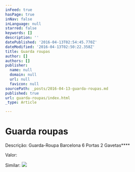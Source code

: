 ```yaml
---
inFeed: true
hasPage: true
inNav: false
inLanguage: null
starred: false
keywords: []
description: ''
datePublished: '2016-04-13T02:54:45.770Z'
dateModified: '2016-04-13T02:50:22.358Z'
title: Guarda roupas
author: []
authors: []
publisher:
  name: null
  domain: null
  url: null
  favicon: null
sourcePath: _posts/2016-04-13-guarda-roupas.md
published: true
url: guarda-roupas/index.html
_type: Article

---
```

# Guarda roupas

Descrição: Guarda-Roupa Barcelona 6 Portas 2 Gavetas****

Valor:

Similar:
![](https://the-grid-user-content.s3-us-west-2.amazonaws.com/0f721ba7-1495-4b9d-9304-59e647a3b9a3.jpg)